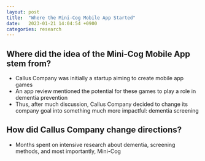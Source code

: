 ```yaml
---
layout: post
title:  "Where the Mini-Cog Mobile App Started"
date:   2023-01-21 14:04:54 +0900
categories: research
---
```


## Where did the idea of the Mini-Cog Mobile App stem from?

- Callus Company was initially a startup aiming to create mobile app games
- An app review mentioned the potential for these games to play a role in dementia prevention 
- Thus, after much discussion, Callus Company decided to change its company goal into something much more impactful: dementia screening

## How did Callus Company change directions?

- Months spent on intensive research about dementia, screening methods, and most importantly, Mini-Cog 
